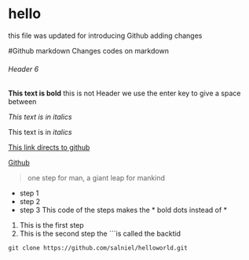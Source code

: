 # hello 
this file was updated for
introducing Github
adding changes



#Github markdown Changes
 codes on markdown
###### Header 6

**This text is bold** this is not  Header 
we use the enter key to give a space between 

_This text is in italics_

This text is in _italics_

  [This link directs to github](github.com)
  
  [Github][reference]
  
  [reference]:github.
  
 > one step for man, a giant leap for mankind
 
 * step 1
 * step 2
 * step 3
 This code of the steps makes the * bold dots instead of *
 
1. This is the first step
2. This is the second step
the ```is called the backtid
 ```
 git clone https://github.com/salniel/helloworld.git
 ```
